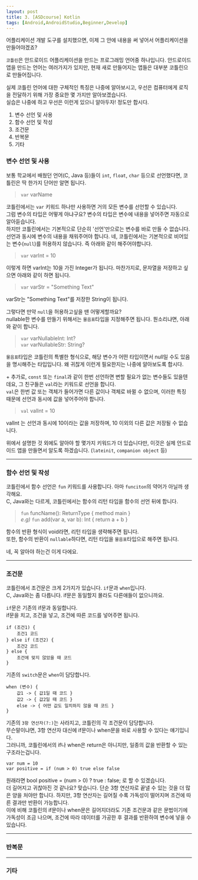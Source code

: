 ```yaml
---
layout: post
title: 3. [ASDcourse] Kotlin
tags: [Android,AndroidStudio,Beginner,Develop]
---
```

어플리케이션 개발 도구를 설치했으면, 이제 그 안에 내용을 써 넣어서 어플리케이션을 만들어야겠죠?

`코틀린`은 안드로이드 어플리케이션을 만드는 프로그래밍 언어중 하나입니다. 안드로이드 앱을 만드는 언어는 여러가지가 있지만, 현재 새로 만들어지는 앱들은 대부분 코틀린으로 만들어집니다.

실제 코틀린 언어에 대한 구체적인 특징은 나중에 알아보시고, 우선은 컴퓨터에게 로직을 전달하기 위해 가장 중요한 몇 가지만 알아보겠습니다.  
실습은 나중에 하고 우선은 이런게 있으니 알아두자! 정도만 합시다.

1. 변수 선언 및 사용
2. 함수 선언 및 작성
3. 조건문
4. 반복문
5. 기타

### 변수 선언 및 사용
보통 학교에서 배웠던 언어(C, Java 등)들이 `int`, `float`, `char` 등으로 선언했다면, 코틀린은 딱 한가지 단어만 알면 됩니다.  
> `var` varName  

코틀린에서는 `var` 키워드 하나만 사용하면 거의 모든 변수를 선언할 수 있습니다.  
그럼 변수의 타입은 어떻게 아냐구요? 변수의 타입은 변수에 내용을 넣어주면 자동으로 알아듣습니다.  
하지만 코틀린에서는 기본적으로 단순히 '선언'만으로는 변수를 바로 만들 수 없습니다. 선언과 동시에 변수의 내용을 채워주어야 합니다. 네, 코틀린에서는 기본적으로 비어있는 변수(`null`)를 허용하지 않습니다. 즉 아래와 같이 해주어야합니다.
> `var` varInt = 10

이렇게 하면 varInt는 10을 가진 Integer가 됩니다. 마찬가지로, 문자열을 저장하고 싶으면 아래와 같이 하면 됩니다.
> `var` varStr = "Something Text"

varStr는 "Something Text"를 저장한 String이 됩니다.

그렇다면 만약 `null`을 허용하고싶을 땐 어떻게할까요?  
nullable한 변수를 만들기 위해서는 `물음표`타입을 지정해주면 됩니다. 뭔소리냐면, 아래와 같이 합니다.
> `var` varNullableInt: Int?  
> `var` varNullableStr: String?

`물음표`타입은 코틀린의 특별한 형식으로, 해당 변수가 어떤 타입이면서 null일 수도 있음을 명시해주는 타입입니다.  왜 귀찮게 이런게 필요한지는 나중에 알아보도록 합시다.

\+ 추가로, `const` 또는 `final`과 같이 한번 선언하면 변할 필요가 없는 변수들도 있을텐데요, 그 친구들은 `val`라는 키워드로 선언을 합니다.  
`val`은 한번 값 또는 객체가 들어가면 다른 값이나 객체로 바뀔 수 없으며, 이러한 특징 때문에 선언과 동시에 값을 넣어주어야 합니다.
> `val` valInt = 10

valInt 는 선언과 동시에 10이라는 값을 저장하며, 10 이외의 다른 값은 저장될 수 없습니다.

위에서 설명한 것 외에도 알아야 할 몇가지 키워드가 더 있습니다만, 이것은 실제 안드로이드 앱을 만들면서 알도록 하겠습니다. (`lateinit`, `companion object` 등)

---
### 함수 선언 및 작성
코틀린에서 함수 선언은 `fun` 키워드를 사용합니다. 아마 `funciton`의 약어가 아닐까 생각해요.  
C, Java와는 다르게, 코틀린에서는 함수의 리턴 타입을 함수의 선언 뒤에 합니다.
> `fun` funcName(): ReturnType { method main }  
> *e.g)*
> `fun` add(var a, var b): Int { return a + b }

함수의 반환 형식이 void라면, 리턴 타입을 생략해주면 됩니다.  
또한, 함수의 반환이 `nullable`하다면, 리턴 타입을 `물음표`타입으로 해주면 됩니다.

네, 꼭 알아야 하는건 이게 다에요.

---
### 조건문
코틀린에서 조건문은 크게 2가지가 있습니다. `if`문과 `when`입니다.  
C, Java와는 좀 다릅니다. if문은 동일할지 몰라도 다른애들이 없으니까요.

`if`문은 기존의 if문과 동일합니다.  
if문을 치고, 조건을 넣고, 조건에 따른 코드를 넣어주면 됩니다.  
```
if (조건1) {
    조건1 코드
} else if (조건2) {
    조건2 코드
} else {
    조건에 맞지 않았을 때 코드
}
```

기존의 `switch`문은 `when`이 담당합니다.
```
when (변수) {
    값1 -> { 값1일 때 코드 }
    값2 -> { 값2일 때 코드 }
    else -> { 어떤 값도 일치하지 않을 때 코드 }
}
```

기존의 `3항 연산자(?:)`는 사라지고, 코틀린의 각 조건문이 담당합니다.  
무슨말이냐면, 3항 연산자 대신에 if문이나 when문을 바로 사용할 수 있다는 얘기입니다.  
그러니까, 코틀린에서의 if나 when은 return은 아니지만, 일종의 값을 반환할 수 있는 구조라는겁니다.
```
var num = 10
var positive = if (num > 0) true else false
```
원래라면 bool positive = (num > 0) ? true : false; 로 할 수 있겠습니다.  
더 길어지고 귀찮아진 것 같나요? 맞습니다. 단순 3항 연산자로 끝낼 수 있는 것을 더 많은 양을 처야만 합니다. 하지만, 3항 연산자는 길어질 수록 가독성이 떨어지며 조건에 따른 결과만 반환이 가능합니다.  
이에 비해 코틀린의 if문이나 when문은 길어지더라도 기존 조건문과 같은 문법이기에 가독성이 조금 나으며, 조건에 따라 데이터를 가공한 후 결과를 반환하여 변수에 넣을 수 있습니다.

---
### 반복문

---
### 기타